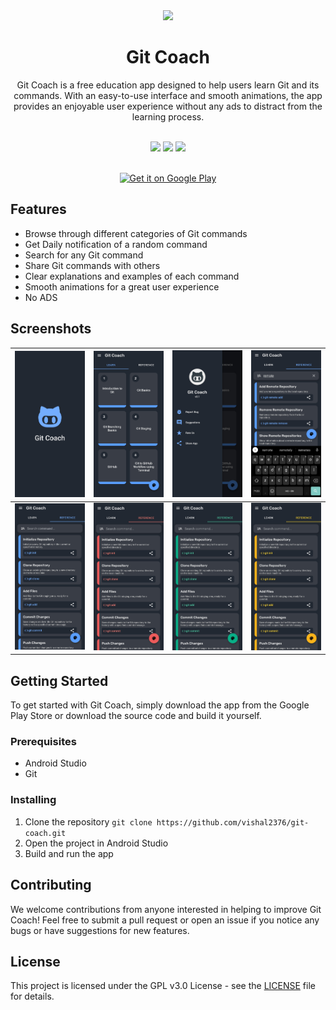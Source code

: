 
<div align="center">

<img src="https://user-images.githubusercontent.com/38159691/230711994-2f91e88b-44d6-46c2-83de-e65a2b141487.png" width="100px"/>

# **Git Coach**

Git Coach is a free education app designed to help users learn Git and its commands. With an easy-to-use interface and smooth animations, the app provides an enjoyable user experience without any ads to distract from the learning process.

<br/>

<img src="https://img.shields.io/github/stars/vishal2376/git-coach?style=for-the-badge&logo=powerpages&color=cba6f7&logoColor=D9E0EE&labelColor=302D41"/>
<img src="https://img.shields.io/github/last-commit/vishal2376/git-coach?style=for-the-badge&logo=github&color=a6da95&logoColor=D9E0EE&labelColor=302D41"/>
<img src="https://img.shields.io/github/repo-size/vishal2376/git-coach?style=for-the-badge&logo=dropbox&color=7dc4e4&logoColor=D9E0EE&labelColor=302D41"/>

<br/>
<br/>

<a href='https://play.google.com/store/apps/details?id=com.vishal2376.gitcoach&pcampaignid=pcampaignidMKT-Other-global-all-co-prtnr-py-PartBadge-Mar2515-1'><img alt='Get it on Google Play' src='https://play.google.com/intl/en_us/badges/static/images/badges/en_badge_web_generic.png' style="width:200px"></a>

</div>

## Features
- Browse through different categories of Git commands
- Get Daily notification of a random command
- Search for any Git command
- Share Git commands with others
- Clear explanations and examples of each command
- Smooth animations for a great user experience
- No ADS

## Screenshots

| <img src="screenshots/splashscreen.jpg" width="200px"> | <img src="screenshots/lesson.jpg" width="200px"> | <img src="screenshots/nav.jpg" width="200px"> | <img src="screenshots/serach.jpg" width="200px"> |
|:---:|:---:|:---:|:---:|
| <img src="screenshots/cmdB.jpg" width="200px"> | <img src="screenshots/cmdR.jpg" width="200px"> | <img src="screenshots/cmdG.jpg" width="200px"> | <img src="screenshots/cmdY.jpg" width="200px"> |

## Getting Started

To get started with Git Coach, simply download the app from the Google Play Store or download the source code and build it yourself.

### Prerequisites

- Android Studio
- Git

### Installing

1. Clone the repository
``` git clone https://github.com/vishal2376/git-coach.git ```
2. Open the project in Android Studio
3. Build and run the app

## Contributing

We welcome contributions from anyone interested in helping to improve Git Coach! Feel free to submit a pull request or open an issue if you notice any bugs or have suggestions for new features.

## License

This project is licensed under the GPL v3.0 License - see the [LICENSE](LICENSE) file for details.
